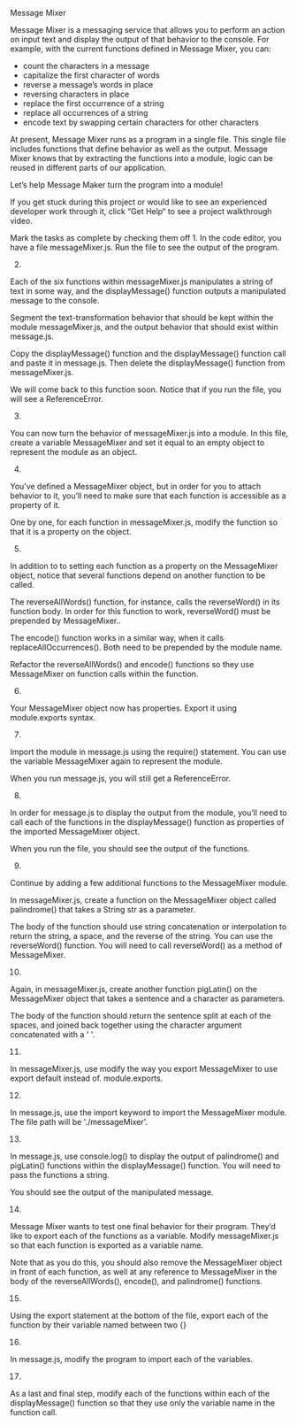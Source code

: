 Message Mixer

Message Mixer is a messaging service that allows you to perform an action on input text and display the output of that behavior to the console. For example, with the current functions defined in Message Mixer, you can:

- count the characters in a message
- capitalize the first character of words
- reverse a message’s words in place
- reversing characters in place
- replace the first occurrence of a string
- replace all occurrences of a string
- encode text by swapping certain characters for other characters

At present, Message Mixer runs as a program in a single file. This single file includes functions that define behavior as well as the output. Message Mixer knows that by extracting the functions into a module, logic can be reused in different parts of our application.

Let’s help Message Maker turn the program into a module!

If you get stuck during this project or would like to see an experienced developer work through it, click “Get Help“ to see a project walkthrough video.

Mark the tasks as complete by checking them off
1.
In the code editor, you have a file messageMixer.js. Run the file to see the output of the program.

2.
Each of the six functions within messageMixer.js manipulates a string of text in some way, and the displayMessage() function outputs a manipulated message to the console.

Segment the text-transformation behavior that should be kept within the module messageMixer.js, and the output behavior that should exist within message.js.

Copy the displayMessage() function and the displayMessage() function call and paste it in message.js. Then delete the displayMessage() function from messageMixer.js.

We will come back to this function soon. Notice that if you run the file, you will see a ReferenceError.

3.
You can now turn the behavior of messageMixer.js into a module. In this file, create a variable MessageMixer and set it equal to an empty object to represent the module as an object.

4.
You’ve defined a MessageMixer object, but in order for you to attach behavior to it, you’ll need to make sure that each function is accessible as a property of it.

One by one, for each function in messageMixer.js, modify the function so that it is a property on the object.

5.
In addition to to setting each function as a property on the MessageMixer object, notice that several functions depend on another function to be called.

The reverseAllWords() function, for instance, calls the reverseWord() in its function body. In order for this function to work, reverseWord() must be prepended by MessageMixer..

The encode() function works in a similar way, when it calls replaceAllOccurrences(). Both need to be prepended by the module name.

Refactor the reverseAllWords() and encode() functions so they use MessageMixer on function calls within the function.

6.
Your MessageMixer object now has properties. Export it using module.exports syntax.

7.
Import the module in message.js using the require() statement. You can use the variable MessageMixer again to represent the module.

When you run message.js, you will still get a ReferenceError.

8.
In order for message.js to display the output from the module, you’ll need to call each of the functions in the displayMessage() function as properties of the imported MessageMixer object.

When you run the file, you should see the output of the functions.

9.
Continue by adding a few additional functions to the MessageMixer module.

In messageMixer.js, create a function on the MessageMixer object called palindrome() that takes a String str as a parameter.

The body of the function should use string concatenation or interpolation to return the string, a space, and the reverse of the string. You can use the reverseWord() function. You will need to call reverseWord() as a method of MessageMixer.

10.
Again, in messageMixer.js, create another function pigLatin() on the MessageMixer object that takes a sentence and a character as parameters.

The body of the function should return the sentence split at each of the spaces, and joined back together using the character argument concatenated with a ' '.

11.
In messageMixer.js, use modify the way you export MessageMixer to use export default instead of. module.exports.

12.
In message.js, use the import keyword to import the MessageMixer module. The file path will be './messageMixer'.

13.
In message.js, use console.log() to display the output of palindrome() and pigLatin() functions within the displayMessage() function. You will need to pass the functions a string.

You should see the output of the manipulated message.

14.
Message Mixer wants to test one final behavior for their program. They’d like to export each of the functions as a variable. Modify messageMixer.js so that each function is exported as a variable name.

Note that as you do this, you should also remove the MessageMixer object in front of each function, as well at any reference to MessageMixer in the body of the reverseAllWords(), encode(), and palindrome() functions.

15.
Using the export statement at the bottom of the file, export each of the function by their variable named between two {}

16.
In message.js, modify the program to import each of the variables.

17.
As a last and final step, modify each of the functions within each of the displayMessage() function so that they use only the variable name in the function call.